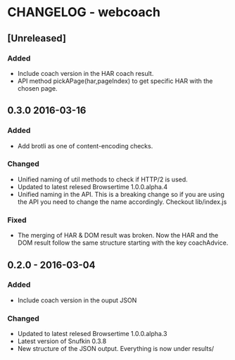 # CHANGELOG - webcoach

## [Unreleased]
### Added
- Include coach version in the HAR coach result. 
- API method pickAPage(har,pageIndex) to get specific 
  HAR with the chosen page.

## 0.3.0 2016-03-16
### Added
- Add brotli as one of content-encoding checks.

### Changed
- Unified naming of util methods to check if HTTP/2 is used.
- Updated to latest relesed Browsertime 1.0.0.alpha.4
- Unified naming in the API. This is a breaking change so if you are using the
  API you need to change the name accordingly. Checkout lib/index.js

### Fixed
- The merging of HAR & DOM result was broken. Now the HAR and the DOM result 
follow the same structure starting with the key coachAdvice.

## 0.2.0 - 2016-03-04
### Added
- Include coach version in the ouput JSON

### Changed
- Updated to latest relesed Browsertime 1.0.0.alpha.3
- Latest version of Snufkin 0.3.8
- New structure of the JSON output. Everything is now under results/
